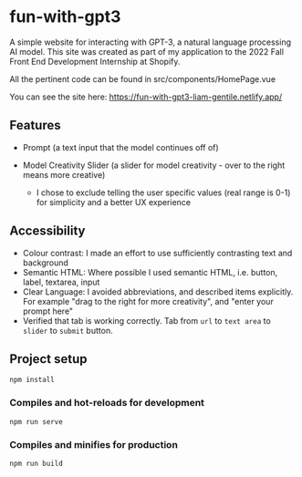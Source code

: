 # fun-with-gpt3

A simple website for interacting with GPT-3, a natural language processing AI model. This site was created as part of my application to the 2022 Fall Front End Development Internship at Shopify. 

All the pertinent code can be found in src/components/HomePage.vue

You can see the site here: https://fun-with-gpt3-liam-gentile.netlify.app/

## Features
 - Prompt (a text input that the model continues off of)
 
 - Model Creativity Slider (a slider for model creativity - over to the right means more creative)
    - I chose to exclude telling the user specific values (real range is 0-1) for simplicity and a better UX experience 

## Accessibility

- Colour contrast: I made an effort to use sufficiently contrasting text and background 
- Semantic HTML: Where possible I used semantic HTML, i.e. button, label, textarea, input
- Clear Language: I avoided abbreviations, and described items explicitly. For example "drag to the right for more creativity", and "enter your prompt here"
- Verified that tab is working correctly. Tab from `url` to `text area` to `slider` to `submit` button.
## Project setup
```
npm install
```

### Compiles and hot-reloads for development
```
npm run serve
```

### Compiles and minifies for production
```
npm run build
```


